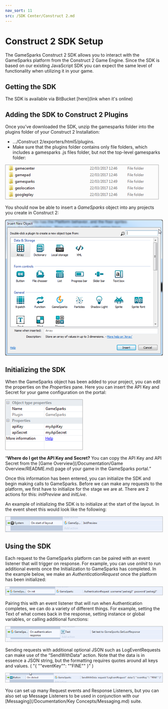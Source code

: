 ```yaml
---
nav_sort: 11
src: /SDK Center/Construct 2.md
---
```


# Construct 2 SDK Setup

The GameSparks Construct 2 SDK allows you to interact with the GameSparks platform from the Construct 2 Game Engine. Since the SDK is based on our existing JavaScript SDK you can expect the same level of functionality when utilizing it in your game.



## Getting the SDK

The SDK is available via BitBucket [here](link when it's online)

## Adding the SDK to Construct 2 Plugins

Once you’ve downloaded the SDK, unzip the gamesparks folder into the plugins folder of your Construct 2 Installation:
* .../Construct 2/exporters/html5/plugins.
* Make sure that the plugins folder contains only file folders, which includes a gamesparks .js files folder, but not the top-level gamesparks folder:

![](img/Construct/1.png)

You should now be able to insert a *GameSparks* object into any projects you create in Construct 2:

![](img/Construct/2.png)

## Initializing the SDK

When the GameSparks object has been added to your project, you can edit the properties on the *Properties* pane. Here you can insert the API Key and Secret for your game configuration on the portal:

![](img/Construct/3.png)

<q>**Where do I get the API Key and Secret?** You can copy the API Key and API Secret from the [Game Overview](/Documentation/Game Overview/README.md) page of your game in the GameSparks portal.</q>

Once this information has been entered, you can initialize the SDK and begin making calls to GameSparks. Before we can make any requests to the platform, we first have to initialize for the stage we are at. There are 2 actions for this: *initPreview* and *initLive*.

An example of initializing the SDK is to initialize at the start of the layout. In the event sheet this would look like the following:

![](img/Construct/4.png)

## Using the SDK

Each request to the GameSparks platform can be paired with an event listener that will trigger on response. For example, you can use *onInit* to run additional events once the Initialization to GameSparks has completed. In the example below, we make an *AuthenticationRequest* once the platform has been initialized:

![](img/Construct/5.png)

Pairing this with an event listener that will run when Authentication completes, we can do a variety of different things. For example, setting the Text of what comes back in the response, setting instance or global variables, or calling additional functions:

![](img/Construct/6.png)

Sending requests with additional optional JSON such as LogEventRequests can make use of the “SendWithData” action. Note that the data is in essence a JSON string, but the formatting requires quotes around all keys and values. ( "{ ""eventKey"": ""FINE"" }" )

![](img/Construct/7.png)

You can set up many Request events and Response Listeners, but you can also set up Message Listeners to be used in conjunction with our [Messaging](/Documentation/Key Concepts/Messaging.md) suite.
